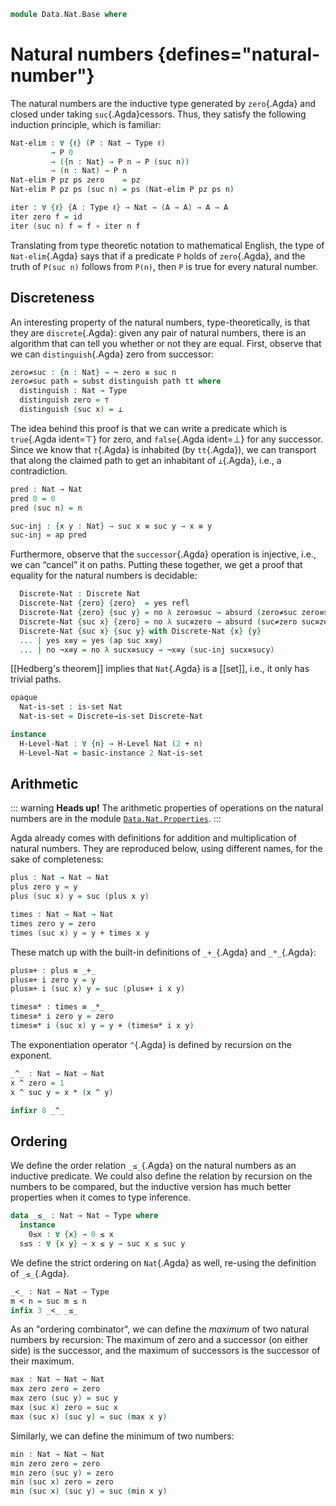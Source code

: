 <!--
```
open import 1Lab.Path.IdentitySystem
open import 1Lab.HLevel.Closure
open import 1Lab.HLevel
open import 1Lab.Path
open import 1Lab.Type

open import Data.Dec.Base
open import Data.Bool
```
-->

```agda
module Data.Nat.Base where
```

<!--
```agda
open import Prim.Data.Nat hiding (_<_) public
```
-->

# Natural numbers {defines="natural-number"}

The natural numbers are the inductive type generated by `zero`{.Agda}
and closed under taking `suc`{.Agda}cessors. Thus, they satisfy the
following induction principle, which is familiar:

```agda
Nat-elim : ∀ {ℓ} (P : Nat → Type ℓ)
         → P 0
         → ({n : Nat} → P n → P (suc n))
         → (n : Nat) → P n
Nat-elim P pz ps zero    = pz
Nat-elim P pz ps (suc n) = ps (Nat-elim P pz ps n)

iter : ∀ {ℓ} {A : Type ℓ} → Nat → (A → A) → A → A
iter zero f = id
iter (suc n) f = f ∘ iter n f
```

Translating from type theoretic notation to mathematical English, the
type of `Nat-elim`{.Agda} says that if a predicate `P` holds of
`zero`{.Agda}, and the truth of `P(suc n)` follows from `P(n)`, then `P`
is true for every natural number.

## Discreteness

An interesting property of the natural numbers, type-theoretically, is
that they are `discrete`{.Agda}: given any pair of natural numbers,
there is an algorithm that can tell you whether or not they are equal.
First, observe that we can `distinguish`{.Agda} zero from successor:

```agda
zero≠suc : {n : Nat} → ¬ zero ≡ suc n
zero≠suc path = subst distinguish path tt where
  distinguish : Nat → Type
  distinguish zero = ⊤
  distinguish (suc x) = ⊥
```

<!--
```agda
suc≠zero : {n : Nat} → ¬ suc n ≡ zero
suc≠zero = zero≠suc ∘ sym
```
-->

The idea behind this proof is that we can write a predicate which is
`true`{.Agda ident=⊤} for zero, and `false`{.Agda ident=⊥} for any
successor. Since we know that `⊤`{.Agda} is inhabited (by `tt`{.Agda}),
we can transport that along the claimed path to get an inhabitant of
`⊥`{.Agda}, i.e., a contradiction.

```agda
pred : Nat → Nat
pred 0 = 0
pred (suc n) = n

suc-inj : {x y : Nat} → suc x ≡ suc y → x ≡ y
suc-inj = ap pred
```

Furthermore, observe that the `successor`{.Agda} operation is injective,
i.e., we can “cancel” it on paths. Putting these together, we get a
proof that equality for the natural numbers is decidable:

<!--
```agda
private module _ where private
```
-->

```agda
  Discrete-Nat : Discrete Nat
  Discrete-Nat {zero} {zero}  = yes refl
  Discrete-Nat {zero} {suc y} = no λ zero≡suc → absurd (zero≠suc zero≡suc)
  Discrete-Nat {suc x} {zero} = no λ suc≡zero → absurd (suc≠zero suc≡zero)
  Discrete-Nat {suc x} {suc y} with Discrete-Nat {x} {y}
  ... | yes x≡y = yes (ap suc x≡y)
  ... | no ¬x≡y = no λ sucx≡sucy → ¬x≡y (suc-inj sucx≡sucy)
```

<!--
```agda
is-equal→path : ∀ {x y} → (x == y) ≡ true → x ≡ y
is-equal→path {zero}  {zero}  p = refl
is-equal→path {zero}  {suc y} p = absurd (true≠false (sym p))
is-equal→path {suc x} {zero}  p = absurd (true≠false (sym p))
is-equal→path {suc x} {suc y} p = ap suc (is-equal→path p)

is-not-equal→not-path : ∀ {x y} → (x == y) ≡ false → ¬ (x ≡ y)
is-not-equal→not-path {zero}  {zero}  p q = absurd (true≠false p)
is-not-equal→not-path {zero}  {suc y} p q = absurd (zero≠suc q)
is-not-equal→not-path {suc x} {zero}  p q = absurd (zero≠suc (sym q))
is-not-equal→not-path {suc x} {suc y} p q = is-not-equal→not-path p (suc-inj q)

instance
  Discrete-Nat : Discrete Nat
  Discrete-Nat {x} {y} with inspect (x == y)
  ... | true  , p = yes (is-equal→path p)
  ... | false , p = no  (is-not-equal→not-path p)
```
-->

[[Hedberg's theorem]] implies that `Nat`{.Agda} is a [[set]], i.e., it only
has trivial paths.

```agda
opaque
  Nat-is-set : is-set Nat
  Nat-is-set = Discrete→is-set Discrete-Nat

instance
  H-Level-Nat : ∀ {n} → H-Level Nat (2 + n)
  H-Level-Nat = basic-instance 2 Nat-is-set
```

## Arithmetic

::: warning
**Heads up!** The arithmetic properties of operations on the natural
numbers are in the module [`Data.Nat.Properties`].
:::

[`Data.Nat.Properties`]: Data.Nat.Properties.html

Agda already comes with definitions for addition and multiplication of
natural numbers. They are reproduced below, using different names, for
the sake of completeness:

```agda
plus : Nat → Nat → Nat
plus zero y = y
plus (suc x) y = suc (plus x y)

times : Nat → Nat → Nat
times zero y = zero
times (suc x) y = y + times x y
```

These match up with the built-in definitions of `_+_`{.Agda} and
`_*_`{.Agda}:

```agda
plus≡+ : plus ≡ _+_
plus≡+ i zero y = y
plus≡+ i (suc x) y = suc (plus≡+ i x y)

times≡* : times ≡ _*_
times≡* i zero y = zero
times≡* i (suc x) y = y + (times≡* i x y)
```

The exponentiation operator `^`{.Agda} is defined by recursion on the
exponent.

```agda
_^_ : Nat → Nat → Nat
x ^ zero = 1
x ^ suc y = x * (x ^ y)

infixr 8 _^_
```

## Ordering

We define the order relation `_≤_`{.Agda} on the natural numbers as an
inductive predicate. We could also define the relation by recursion on
the numbers to be compared, but the inductive version has much better
properties when it comes to type inference.

```agda
data _≤_ : Nat → Nat → Type where
  instance
    0≤x : ∀ {x} → 0 ≤ x
  s≤s : ∀ {x y} → x ≤ y → suc x ≤ suc y
```

<!--
```agda
instance
  s≤s' : ∀ {x y} → ⦃ x ≤ y ⦄ → suc x ≤ suc y
  s≤s' ⦃ x ⦄ = s≤s x

  x≤x : ∀ {x} → x ≤ x
  x≤x {zero}  = 0≤x
  x≤x {suc x} = s≤s x≤x

  x≤sucy : ∀ {x y} ⦃ p : x ≤ y ⦄ → x ≤ suc y
  x≤sucy {.0} {y} ⦃ 0≤x ⦄ = 0≤x
  x≤sucy {.(suc _)} {.(suc _)} ⦃ s≤s p ⦄ = s≤s (x≤sucy ⦃ p ⦄)

  {-# INCOHERENT x≤x x≤sucy #-}

Positive : Nat → Type
Positive zero    = ⊥
Positive (suc n) = ⊤
```
-->

We define the strict ordering on `Nat`{.Agda} as well,
re-using the definition of `_≤_`{.Agda}.

```agda
_<_ : Nat → Nat → Type
m < n = suc m ≤ n
infix 3 _<_ _≤_
```

<!--
```agda
0<s : ∀ {x} → 0 < suc x
0<s = s≤s 0≤x
```
-->

As an "ordering combinator", we can define the _maximum_ of two natural
numbers by recursion: The maximum of zero and a successor (on either
side) is the successor, and the maximum of successors is the successor of
their maximum.

```agda
max : Nat → Nat → Nat
max zero zero = zero
max zero (suc y) = suc y
max (suc x) zero = suc x
max (suc x) (suc y) = suc (max x y)
```

Similarly, we can define the minimum of two numbers:

```agda
min : Nat → Nat → Nat
min zero zero = zero
min zero (suc y) = zero
min (suc x) zero = zero
min (suc x) (suc y) = suc (min x y)
```

